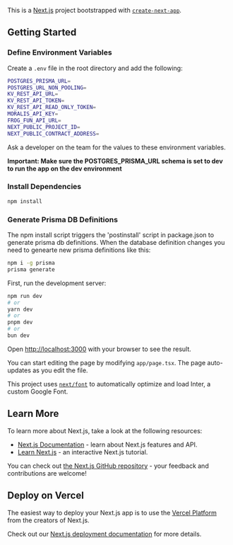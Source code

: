 This is a [Next.js](https://nextjs.org/) project bootstrapped with [`create-next-app`](https://github.com/vercel/next.js/tree/canary/packages/create-next-app).

## Getting Started

### Define Environment Variables
Create a `.env` file in the root directory and add the following:
```bash
POSTGRES_PRISMA_URL=
POSTGRES_URL_NON_POOLING=
KV_REST_API_URL=
KV_REST_API_TOKEN=
KV_REST_API_READ_ONLY_TOKEN=
MORALIS_API_KEY=
FROG_FUN_API_URL=
NEXT_PUBLIC_PROJECT_ID=
NEXT_PUBLIC_CONTRACT_ADDRESS=
```
Ask a developer on the team for the values to these environment variables.

**Important: Make sure the POSTGRES_PRISMA_URL schema is set to dev to run the app on the dev environment**

### Install Dependencies
```bash
npm install
```

### Generate Prisma DB Definitions
The npm install script triggers the 'postinstall' script in package.json to generate prisma db definitions.
When the database definition changes you need to genearte new prisma definitions like this:
```bash
npm i -g prisma
prisma generate
```

First, run the development server:

```bash
npm run dev
# or
yarn dev
# or
pnpm dev
# or
bun dev
```

Open [http://localhost:3000](http://localhost:3000) with your browser to see the result.

You can start editing the page by modifying `app/page.tsx`. The page auto-updates as you edit the file.

This project uses [`next/font`](https://nextjs.org/docs/basic-features/font-optimization) to automatically optimize and load Inter, a custom Google Font.

## Learn More

To learn more about Next.js, take a look at the following resources:

- [Next.js Documentation](https://nextjs.org/docs) - learn about Next.js features and API.
- [Learn Next.js](https://nextjs.org/learn) - an interactive Next.js tutorial.

You can check out [the Next.js GitHub repository](https://github.com/vercel/next.js/) - your feedback and contributions are welcome!

## Deploy on Vercel

The easiest way to deploy your Next.js app is to use the [Vercel Platform](https://vercel.com/new?utm_medium=default-template&filter=next.js&utm_source=create-next-app&utm_campaign=create-next-app-readme) from the creators of Next.js.

Check out our [Next.js deployment documentation](https://nextjs.org/docs/deployment) for more details.
